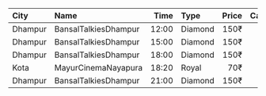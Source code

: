 | City    | Name                 |  Time | Type    | Price | Capacity | Booked |
| :------ | :------------------- | ----: | :------ | ----: | -------: | -----: |
| Dhampur | BansalTalkiesDhampur | 12:00 | Diamond |  150₹ |      122 |     74 |
| Dhampur | BansalTalkiesDhampur | 15:00 | Diamond |  150₹ |      122 |     74 |
| Dhampur | BansalTalkiesDhampur | 18:00 | Diamond |  150₹ |      122 |     74 |
| Kota    | MayurCinemaNayapura  | 18:20 | Royal   |   70₹ |       10 |      2 |
| Dhampur | BansalTalkiesDhampur | 21:00 | Diamond |  150₹ |      122 |     74 |